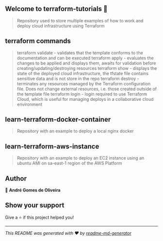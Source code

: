 ## Welcome to terraform-tutorials 👋

> Repository used to store multiple examples of how to work and deploy cloud infrastructure using Terraform

## terraform commands

> terraform validate - validates that the template conforms to the documentation and can be executed
> terraform apply    - evaluates the changes to be applied and displays them, awaits for validation before creating/updating/destroying resources
> terraform show     - displays the state of the deployed cloud infrastructure, the tfstate file contains sensitive data and is not store in the repo
> terraform destroy  - terminates any resources managed by the Terraform configuration file. Does not change external resources, i.e. those created outside of the template file
> terraform login    -  login required to use Terraform Cloud, which is useful for managing deploys in a collaborative cloud environment

## learn-terraform-docker-container

> Repository with an example to deploy a local nginx docker

## learn-terraform-aws-instance

> Repository with an example to deploy an EC2 instance using an ubuntu AMI on sa-east-1 region of the AWS Platform

## Author

👤 **André Gomes de Oliveira**


## Show your support

Give a ⭐️ if this project helped you!

***
_This README was generated with ❤️ by [readme-md-generator](https://github.com/kefranabg/readme-md-generator)_